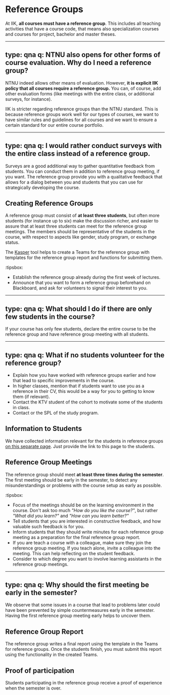 # Reference Groups


At IIK, **all courses must have a reference group**. This includes all teaching activities that have a course code, that means also specialization courses and courses for project, bachelor and master theses.

---
type: qna
q: NTNU also opens for other forms of course evaluation. Why do I need a reference group?
---
NTNU indeed allows other means of evaluation. However, **it is explicit IIK policy that all courses require a reference group.** You can, of course, add other evaluation forms (like meetings with the entire class, or additional surveys, for instance). 

IIK is stricter regarding reference groups than the NTNU standard.
This is because reference groups work well for our types of courses, we want to have similar rules and guidelines for all courses and we want to ensure a certain standard for our entire course portfolio.


---
type: qna
q: I would rather conduct surveys with the entire class instead of a reference group.
---
Surveys are a good additional way to gather quantitative feedback from students. 
You can conduct them in addition to reference group meeting, if you want.
The reference group provide you with a qualitative feedback that allows for a dialog between you and students that you can use for strategically developing the course. 


## Creating Reference Groups

A reference group must consist of **at least three students**, but often more students (for instance up to six) make the discussion richer, and easier to assure that at least three students can meet for the reference group meetings.
The members should be representative of the students in the course, with respect to aspects like gender, study program, or exchange status.

The [Kasper](https://studntnu.sharepoint.com/sites/studieplanlegging) tool helps to create a Teams for the reference group with templates for the reference group report and functions for submitting them.

:tipsbox:
* Establish the reference group already during the first week of lectures.
* Announce that you want to form a reference group beforehand on Blackboard, and ask for volunteers to signal their interest to you.


---
type: qna
q: What should I do if there are only few students in the course?
---
If your course has only few students, declare the entire course to be the reference group and have reference group meeting with all students.


---
type: qna
q: What if no students volunteer for the reference group?
---
* Explain how you have worked with reference groups earlier and how that lead to specific improvements in the course.
* In higher classes, mention that if students want to use you as a reference in their CV, this would be a way for you to getting to know them (if relevant).
* Contact the KTV student of the cohort to motivate some of the students in class.
* Contact or the SPL of the study program.


## Information to Students

We have collected information relevant for the students in reference groups [on this separate page](../student/referansegruppe.html). Just provide the link to this page to the students.



## Reference Group Meetings

The reference group should meet **at least three times during the semester**. The first meeting should be early in the semester, to detect any misunderstandings or problems with the course setup as early as possible.

:tipsbox:
* Focus of the meetings should be on the learning environment in the course. Don't ask too much _"How do you like the course?"_, but rather _"What did you learn?"_ and _"How can you learn better?"_
* Tell students that you are interested in constructive feedback, and how valuable such feedback is for you. 
* Inform students that they should write minutes for each reference group meeting as a preparation for the final reference group report.
* If you are teach a course with a colleague, make sure they join the reference group meeting. If you teach alone, invite a colleague into the meeting. This can help reflecting on the student feedback.
* Consider to which degree you want to involve learning assistants in the reference group meetings.


---
type: qna
q: Why should the first meeting be early in the semester?
---
We observe that some issues in a course that lead to problems later could have been prevented by simple countermeasures early in the semester. Having the first reference group meeting early helps to uncover them. 



## Reference Group Report

The reference group writes a final report using the template in the Teams for reference groups.
Once the students finish, you must submit this report using the functionality in the created Teams.

 

## Proof of participation

Students participating in the reference group receive a proof of experience when the semester is over. 